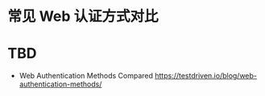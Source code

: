 # 常见 Web 认证方式对比

# TBD

- Web Authentication Methods Compared https://testdriven.io/blog/web-authentication-methods/
